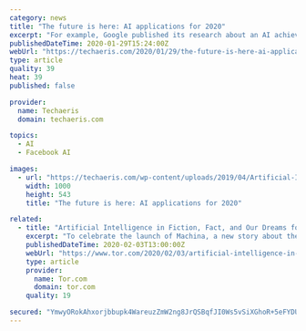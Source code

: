 ```yaml
---
category: news
title: "The future is here: AI applications for 2020"
excerpt: "For example, Google published its research about an AI achievement that tracks 21 3D coordinates on a person’s hand ... Let us know in the comments below or on Twitter, or Facebook. You can also comment on our MeWe page by joining the MeWe social network. *We use revenue-generating affiliate links and may earn a commission for purchases ..."
publishedDateTime: 2020-01-29T15:24:00Z
webUrl: "https://techaeris.com/2020/01/29/the-future-is-here-ai-applications-for-2020/"
type: article
quality: 39
heat: 39
published: false

provider:
  name: Techaeris
  domain: techaeris.com

topics:
  - AI
  - Facebook AI

images:
  - url: "https://techaeris.com/wp-content/uploads/2019/04/Artificial-Intelligence-1000x543.jpg"
    width: 1000
    height: 543
    title: "The future is here: AI applications for 2020"

related:
  - title: "Artificial Intelligence in Fiction, Fact, and Our Dreams for the Future"
    excerpt: "To celebrate the launch of Machina, a new story about the race to build the robots and AI that will take us to Mars ... The first is the actual shape “artificial intelligence” has taken so far—neural network based reinforcement learning as in AlphaGo, for example, or deepfakes. These tools let us point complex computer systems at a ..."
    publishedDateTime: 2020-02-03T13:00:00Z
    webUrl: "https://www.tor.com/2020/02/03/artificial-intelligence-in-fiction-fact-and-our-dreams-for-the-future/comment-page-1/"
    type: article
    provider:
      name: Tor.com
      domain: tor.com
    quality: 19

secured: "YmwyORokAhxorjbbupk4WareuzZmW2ng8JrQSBqfJI0Ws5vSiXGhoR+5eFYDUuPdpt9V0ugOKxqwLfvQlHO9bdsibSjMi/pi1o21SDIxcM3c51nLLrKr9zXLZh3qLsPPHy7xTwFL5DfgBu025JtaRxRWYQ4glM7yfScYYYSe3rcG8jUqy6t5EW+xZBwy5WP5vXFzub/F7FHmNhISJbmhioH59BHx8LljE2t6/XTpsI7V+wb+3U4JJXl9OsHjf2qK+KYSssjXbXXE2py95fY++wNZ+DLTCOdOAWm/1Q7E0h62VnI82Ja/FvBzCJke0VyV;qR7HrzXDDhl9CWfb/foqUQ=="
---
```



